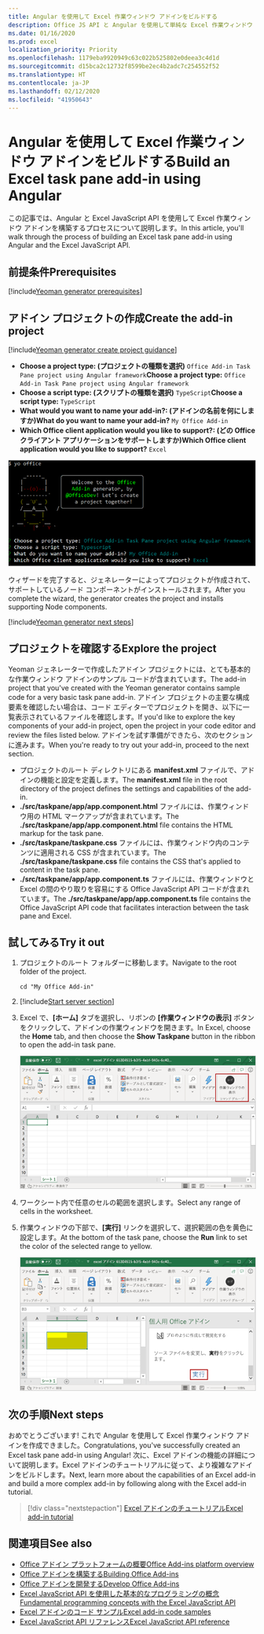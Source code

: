 ```yaml
---
title: Angular を使用して Excel 作業ウィンドウ アドインをビルドする
description: Office JS API と Angular を使用して単純な Excel 作業ウィンドウ アドインを作成する方法について説明します。
ms.date: 01/16/2020
ms.prod: excel
localization_priority: Priority
ms.openlocfilehash: 1179eba9920949c63c022b525802e0deea3c4d1d
ms.sourcegitcommit: d15bca2c12732f8599be2ec4b2adc7c254552f52
ms.translationtype: HT
ms.contentlocale: ja-JP
ms.lasthandoff: 02/12/2020
ms.locfileid: "41950643"
---
```

# <a name="build-an-excel-task-pane-add-in-using-angular"></a><span data-ttu-id="c151a-103">Angular を使用して Excel 作業ウィンドウ アドインをビルドする</span><span class="sxs-lookup"><span data-stu-id="c151a-103">Build an Excel task pane add-in using Angular</span></span>

<span data-ttu-id="c151a-104">この記事では、Angular と Excel JavaScript API を使用して Excel 作業ウィンドウ アドインを構築するプロセスについて説明します。</span><span class="sxs-lookup"><span data-stu-id="c151a-104">In this article, you'll walk through the process of building an Excel task pane add-in using Angular and the Excel JavaScript API.</span></span>

## <a name="prerequisites"></a><span data-ttu-id="c151a-105">前提条件</span><span class="sxs-lookup"><span data-stu-id="c151a-105">Prerequisites</span></span>

[!include[Yeoman generator prerequisites](../includes/quickstart-yo-prerequisites.md)]

## <a name="create-the-add-in-project"></a><span data-ttu-id="c151a-106">アドイン プロジェクトの作成</span><span class="sxs-lookup"><span data-stu-id="c151a-106">Create the add-in project</span></span>

[!include[Yeoman generator create project guidance](../includes/yo-office-command-guidance.md)]

- <span data-ttu-id="c151a-107">**Choose a project type: (プロジェクトの種類を選択)** `Office Add-in Task Pane project using Angular framework`</span><span class="sxs-lookup"><span data-stu-id="c151a-107">**Choose a project type:** `Office Add-in Task Pane project using Angular framework`</span></span>
- <span data-ttu-id="c151a-108">**Choose a script type: (スクリプトの種類を選択)** `TypeScript`</span><span class="sxs-lookup"><span data-stu-id="c151a-108">**Choose a script type:** `TypeScript`</span></span>
- <span data-ttu-id="c151a-109">**What would you want to name your add-in?: (アドインの名前を何にしますか)**</span><span class="sxs-lookup"><span data-stu-id="c151a-109">**What do you want to name your add-in?**</span></span> `My Office Add-in`
- <span data-ttu-id="c151a-110">**Which Office client application would you like to support?: (どの Office クライアント アプリケーションをサポートしますか)**</span><span class="sxs-lookup"><span data-stu-id="c151a-110">**Which Office client application would you like to support?**</span></span> `Excel`

![Yeoman ジェネレーター](../images/yo-office-excel-angular-2.png)

<span data-ttu-id="c151a-112">ウィザードを完了すると、ジェネレーターによってプロジェクトが作成されて、サポートしているノード コンポーネントがインストールされます。</span><span class="sxs-lookup"><span data-stu-id="c151a-112">After you complete the wizard, the generator creates the project and installs supporting Node components.</span></span>

[!include[Yeoman generator next steps](../includes/yo-office-next-steps.md)]

## <a name="explore-the-project"></a><span data-ttu-id="c151a-113">プロジェクトを確認する</span><span class="sxs-lookup"><span data-stu-id="c151a-113">Explore the project</span></span>

<span data-ttu-id="c151a-114">Yeoman ジェネレーターで作成したアドイン プロジェクトには、とても基本的な作業ウィンドウ アドインのサンプル コードが含まれています。</span><span class="sxs-lookup"><span data-stu-id="c151a-114">The add-in project that you've created with the Yeoman generator contains sample code for a very basic task pane add-in.</span></span> <span data-ttu-id="c151a-115">アドイン プロジェクトの主要な構成要素を確認したい場合は、コード エディターでプロジェクトを開き、以下に一覧表示されているファイルを確認します。</span><span class="sxs-lookup"><span data-stu-id="c151a-115">If you'd like to explore the key components of your add-in project, open the project in your code editor and review the files listed below.</span></span> <span data-ttu-id="c151a-116">アドインを試す準備ができたら、次のセクションに進みます。</span><span class="sxs-lookup"><span data-stu-id="c151a-116">When you're ready to try out your add-in, proceed to the next section.</span></span>

- <span data-ttu-id="c151a-117">プロジェクトのルート ディレクトリにある **manifest.xml** ファイルで、アドインの機能と設定を定義します。</span><span class="sxs-lookup"><span data-stu-id="c151a-117">The **manifest.xml** file in the root directory of the project defines the settings and capabilities of the add-in.</span></span>
- <span data-ttu-id="c151a-118">**./src/taskpane/app/app.component.html** ファイルには、作業ウィンドウ用の HTML マークアップが含まれています。</span><span class="sxs-lookup"><span data-stu-id="c151a-118">The **./src/taskpane/app/app.component.html** file contains the HTML markup for the task pane.</span></span>
- <span data-ttu-id="c151a-119">**./src/taskpane/taskpane.css** ファイルには、作業ウィンドウ内のコンテンツに適用される CSS が含まれています。</span><span class="sxs-lookup"><span data-stu-id="c151a-119">The **./src/taskpane/taskpane.css** file contains the CSS that's applied to content in the task pane.</span></span>
- <span data-ttu-id="c151a-120">**./src/taskpane/app/app.component.ts** ファイルには、作業ウィンドウと Excel の間のやり取りを容易にする Office JavaScript API コードが含まれています。</span><span class="sxs-lookup"><span data-stu-id="c151a-120">The **./src/taskpane/app/app.component.ts** file contains the Office JavaScript API code that facilitates interaction between the task pane and Excel.</span></span>

## <a name="try-it-out"></a><span data-ttu-id="c151a-121">試してみる</span><span class="sxs-lookup"><span data-stu-id="c151a-121">Try it out</span></span>

1. <span data-ttu-id="c151a-122">プロジェクトのルート フォルダーに移動します。</span><span class="sxs-lookup"><span data-stu-id="c151a-122">Navigate to the root folder of the project.</span></span>

    ```command&nbsp;line
    cd "My Office Add-in"
    ```

2. [!include[Start server section](../includes/quickstart-yo-start-server-excel.md)] 

3. <span data-ttu-id="c151a-123">Excel で、**[ホーム]** タブを選択し、リボンの **[作業ウィンドウの表示]** ボタンをクリックして、アドインの作業ウィンドウを開きます。</span><span class="sxs-lookup"><span data-stu-id="c151a-123">In Excel, choose the **Home** tab, and then choose the **Show Taskpane** button in the ribbon to open the add-in task pane.</span></span>

    ![Excel アドイン ボタン](../images/excel-quickstart-addin-3b.png)

4. <span data-ttu-id="c151a-125">ワークシート内で任意のセルの範囲を選択します。</span><span class="sxs-lookup"><span data-stu-id="c151a-125">Select any range of cells in the worksheet.</span></span>

5. <span data-ttu-id="c151a-126">作業ウィンドウの下部で、**[実行]** リンクを選択して、選択範囲の色を黄色に設定します。</span><span class="sxs-lookup"><span data-stu-id="c151a-126">At the bottom of the task pane, choose the **Run** link to set the color of the selected range to yellow.</span></span>

    ![Excel アドイン](../images/excel-quickstart-addin-3c.png)

## <a name="next-steps"></a><span data-ttu-id="c151a-128">次の手順</span><span class="sxs-lookup"><span data-stu-id="c151a-128">Next steps</span></span>

<span data-ttu-id="c151a-129">おめでとうございます! これで Angular を使用して Excel 作業ウィンドウ アドインを作成できました。</span><span class="sxs-lookup"><span data-stu-id="c151a-129">Congratulations, you've successfully created an Excel task pane add-in using Angular!</span></span> <span data-ttu-id="c151a-130">次に、Excel アドインの機能の詳細について説明します。Excel アドインのチュートリアルに従って、より複雑なアドインをビルドします。</span><span class="sxs-lookup"><span data-stu-id="c151a-130">Next, learn more about the capabilities of an Excel add-in and build a more complex add-in by following along with the Excel add-in tutorial.</span></span>

> [!div class="nextstepaction"]
> [<span data-ttu-id="c151a-131">Excel アドインのチュートリアル</span><span class="sxs-lookup"><span data-stu-id="c151a-131">Excel add-in tutorial</span></span>](../tutorials/excel-tutorial.md)

## <a name="see-also"></a><span data-ttu-id="c151a-132">関連項目</span><span class="sxs-lookup"><span data-stu-id="c151a-132">See also</span></span>

* [<span data-ttu-id="c151a-133">Office アドイン プラットフォームの概要</span><span class="sxs-lookup"><span data-stu-id="c151a-133">Office Add-ins platform overview</span></span>](../overview/office-add-ins.md)
* [<span data-ttu-id="c151a-134">Office アドインを構築する</span><span class="sxs-lookup"><span data-stu-id="c151a-134">Building Office Add-ins</span></span>](../overview/office-add-ins-fundamentals.md)
* [<span data-ttu-id="c151a-135">Office アドインを開発する</span><span class="sxs-lookup"><span data-stu-id="c151a-135">Develop Office Add-ins</span></span>](../develop/develop-overview.md)
* [<span data-ttu-id="c151a-136">Excel JavaScript API を使用した基本的なプログラミングの概念</span><span class="sxs-lookup"><span data-stu-id="c151a-136">Fundamental programming concepts with the Excel JavaScript API</span></span>](../excel/excel-add-ins-core-concepts.md)
* [<span data-ttu-id="c151a-137">Excel アドインのコード サンプル</span><span class="sxs-lookup"><span data-stu-id="c151a-137">Excel add-in code samples</span></span>](https://developer.microsoft.com/office/gallery/?filterBy=Samples,Excel)
* [<span data-ttu-id="c151a-138">Excel JavaScript API リファレンス</span><span class="sxs-lookup"><span data-stu-id="c151a-138">Excel JavaScript API reference</span></span>](/office/dev/add-ins/reference/overview/excel-add-ins-reference-overview)
